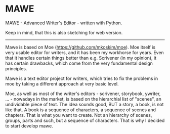 MAWE
====

MAWE - Advanced Writer's Editor - written with Python.

Keep in mind, that this is also sketching for web version.

---

Mawe is based on Moe (https://github.com/mkoskim/moe). Moe itself is very usable editor for writers, and it has been my workhorse for years. Even that it handles certain things better than e.g. Scrivener (in my opinion), it has certain drawbacks, which come from the very fundamental design principles.

Mawe is a text editor project for writers, which tries to fix the problems in moe by taking a different approach at very basic level.

Moe, as well as most of the writer's editors - scrivener, storybook, ywriter, ... - nowadays in the market, is based on the hierarchial list of "scenes", an undividable piece of text. The idea sounds good, BUT a story, a book, is not like that. A book is a sequence of characters, a sequence of scenes and chapters. That is what you want to create. Not an hierarchy of scenes, groups, parts and such, but a sequence of characters. That is why I decided to start develop mawe.
